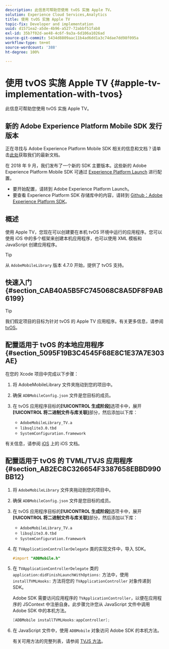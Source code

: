```yaml
---
description: 此信息可帮助您使用 tvOS 实施 Apple TV。
solution: Experience Cloud Services,Analytics
title: 使用 tvOS 实施 Apple TV
topic-fix: Developer and implementation
uuid: d1571ea2-a5de-4b96-a527-72abbf51fab8
exl-id: 35b7f02d-ae48-4c6f-9a3a-6d106a1026ad
source-git-commit: 5434d8809aac11b4ad6dd1a3c74dae7dd98f095a
workflow-type: tm+mt
source-wordcount: '388'
ht-degree: 100%

---
```


# 使用 tvOS 实施 Apple TV {#apple-tv-implementation-with-tvos}

此信息可帮助您使用 tvOS 实施 Apple TV。

## 新的 Adobe Experience Platform Mobile SDK 发行版本

正在寻找与 Adobe Experience Platform Mobile SDK 相关的信息和文档？请单击[此处](https://aep-sdks.gitbook.io/docs/)获取我们的最新文档。

在 2018 年 9 月，我们发布了一个新的 SDK 主要版本。这些新的 Adobe Experience Platform Mobile SDK 可通过 [Experience Platform Launch](https://www.adobe.com/cn/experience-platform/launch.html) 进行配置。

* 要开始配置，请转到 Adobe Experience Platform Launch。
* 要查看 Experience Platform SDK 存储库中的内容，请转到 [Github：Adobe Experience Platform SDK](https://github.com/Adobe-Marketing-Cloud/acp-sdks)。

## 概述

使用 Apple TV，您现在可以创建要在本机 tvOS 环境中运行的应用程序。您可以使用 iOS 中的多个框架来创建本机应用程序，也可以使用 XML 模板和 JavaScript 创建应用程序。

>[!TIP]
>
>从 `AdobeMobileLibrary` 版本 4.7.0 开始，提供了 tvOS 支持。

## 快速入门 {#section_CAB40A5B5FC745068C8A5DF8F9AB6199}

>[!TIP]
>
>我们假定项目的目标为针对 tvOS 的 Apple TV 应用程序。有关更多信息，请参阅 [tvOS](https://developer.apple.com/tvos/documentation/)。

## 配置适用于 tvOS 的本地应用程序 {#section_5095F19B3C4545F68E8C1E37A7E303AE}

在您的 Xcode 项目中完成以下步骤：

1. 将 AdobeMobileLibrary 文件夹拖动到您的项目中。
1. 确保 `ADBMobileConfig.json` 文件是您目标的成员。
1. 在 tvOS 应用程序目标的&#x200B;**[!UICONTROL 生成阶段]**&#x200B;选项卡中，展开&#x200B;**[!UICONTROL 将二进制文件与库关联]**&#x200B;部分，然后添加以下库：

   * `AdobeMobileLibrary_TV.a`
   * `libsqlite3.0.tbd`
   * `SystemConfiguration.framework`

有关信息，请参阅 [iOS](https://developer.apple.com/ios/resources/) 上的 iOS 文档。

## 配置适用于 tvOS 的 TVML/TVJS 应用程序 {#section_AB2EC8C326654F3387658EBBD990BB12}

1. 将 `AdobeMobileLibrary` 文件夹拖动到您的项目中。
1. 确保 `ADBMobileConfig.json` 文件是您目标的成员。
1. 在 tvOS 应用程序目标的&#x200B;**[!UICONTROL 生成阶段]**&#x200B;选项卡中，展开&#x200B;**[!UICONTROL 将二进制文件与库关联]**&#x200B;部分，然后添加以下库：

   * `AdobeMobileLibrary_TV.a`
   * `libsqlite3.0.tbd`
   * `SystemConfiguration.framework`

1. 在 `TVApplicationControllerDelegate` 类的实现文件中，导入 SDK。

   ```objective-c
   #import "ADBMobile.h"
   ```

1. 在 `TVApplicationControllerDelegate` 类的 `application:didFinishLaunchWithOptions:` 方法中，使用 `installTVMLHooks:` 方法将您的 `TVApplicationController` 对象传递到 SDK。

   Adobe SDK 需要访问应用程序的 `TVApplicationController`，以便在应用程序的 JSContext 中注册自身。此步骤允许您从 JavaScript 文件中调用 Adobe SDK 中的本机方法。

   ```objective-c
   [ADBMobile installTVMLHooks:appController];
   ```

1. 在 JavaScript 文件中，使用 `ADBMobile` 对象访问 Adobe SDK 的本机方法。

   有关可用方法的完整列表，请参阅 [TVJS 方法](/help/ios/apple-tv-implementation-tvos/tvjs-methods.md)。
